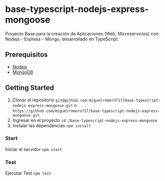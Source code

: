 # base-typescript-nodejs-express-mongoose

Proyecto Base para la creación de Aplicaciones (Web, Microservicios) con Nodejs - Express - Mongo, desarrollado en TypeScript.

## Prerequisitos

* [Nodejs](https://nodejs.org/es/)
* [MongoDB](https://www.mongodb.com/es)

## Getting Started

1. Clonar el repositorio `git@github.com:miguelromero717/base-typescript-nodejs-express-mongoose.git` o `https://github.com/miguelromero717/base-typescript-nodejs-express-mongoose.git`
2. Ingresar en el proyecto `cd /base-typescript-nodejs-express-mongoose`
3. Instalar las dependencias `npm install` 

### Start

Iniciar el servidor `npm start`

### Test

Ejecutar Test `npm test`